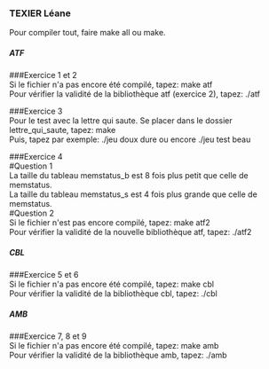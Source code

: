 ### TEXIER Léane ###

Pour compiler tout, faire make all ou make.      

#####   ATF   #####           
###Exercice 1 et 2        
Si le fichier n'a pas encore été compilé, tapez: make atf      
Pour vérifier la validité de la bibliothèque atf (exercice 2), tapez: ./atf       

###Exercice 3     
Pour le test avec la lettre qui saute. Se placer dans le dossier lettre_qui_saute, tapez: make       
Puis, tapez par exemple: ./jeu doux dure   ou encore ./jeu test beau       

###Exercice 4                
#Question 1      
La taille du tableau memstatus_b est 8 fois plus petit que celle de memstatus.           
La taille du tableau memstatus_s est 4 fois plus grande que celle de memstatus.    
#Question 2               
Si le fichier n'est pas encore compilé, tapez: make atf2               
Pour vérifier la validité de la nouvelle bibliothèque atf, tapez: ./atf2               


#####   CBL   #####               
###Exercice 5 et 6               
Si le fichier n'a pas encore été compilé, tapez: make cbl              
Pour vérifier la validité de la bibliothèque cbl, tapez: ./cbl         


#####   AMB   #####          
###Exercice 7, 8 et 9          
Si le fichier n'a pas encore été compilé, tapez: make amb             
Pour vérifier la validité de la bibliothèque amb, tapez: ./amb         
